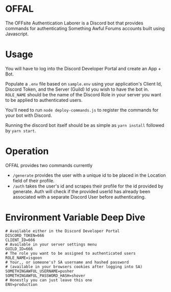 # OFFAL
The OFFsite Authentication Laborer is a Discord bot that provides commands for authenticating Something Awful Forums accounts built using Javascript.

# Usage
You will have to log into the Discord Developer Portal and create an App + Bot. 

Populate a `.env` file based on `sample.env` using your application's Client Id, Discord Token, and the Server (Guild) Id you wish to have the bot in. `ROLE_NAME` should be the name of the Discord Role in your server you want to be applied to authenticated users.

You'll need to run `node deploy-commands.js` to register the commands for your bot with Discord.

Running the discord bot itself should be as simple as `yarn install` followed by `yarn start`.

# Operation
OFFAL provides two commands currently
  - `/generate` provides the user with a unique id to be placed in the Location field of their profile.
  - `/auth` takes the user's id and scrapes their profile for the id provided by generate. Auth will check if the provided userId has already been associated with a separate Discord User before authenticating.

# Environment Variable Deep Dive
```
# Available either in the Discord Developer Portal 
DISCORD_TOKEN=666
CLIENT_ID=666
# Available in your server settings menu
GUILD_ID=666
# The role you want to be assigned to authenticated users
ROLE_NAME=isgoon
# Your,, or someone's? SA username and hashed password
# (available in your browsers cookies after logging into SA)
SOMETHINGAWFUL_USERNAME=pusher
SOMETHINGAWFUL_PASSWORD_HASH=shover
# Honestly you can just leave this one
ENV=production
```
